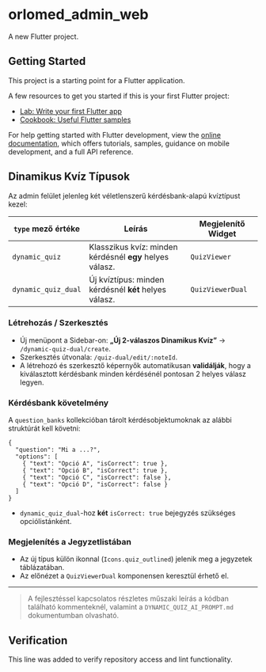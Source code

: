 # orlomed_admin_web

A new Flutter project.

## Getting Started

This project is a starting point for a Flutter application.

A few resources to get you started if this is your first Flutter project:

- [Lab: Write your first Flutter app](https://docs.flutter.dev/get-started/codelab)
- [Cookbook: Useful Flutter samples](https://docs.flutter.dev/cookbook)

For help getting started with Flutter development, view the
[online documentation](https://docs.flutter.dev/), which offers tutorials,
samples, guidance on mobile development, and a full API reference.

## Dinamikus Kvíz Típusok

Az admin felület jelenleg két véletlenszerű kérdésbank-alapú kvíztípust kezel:

| `type` mező értéke | Leírás | Megjelenítő Widget |
|---------------------|---------|--------------------|
| `dynamic_quiz` | Klasszikus kvíz: minden kérdésnél **egy** helyes válasz. | `QuizViewer` |
| `dynamic_quiz_dual` | Új kvíztípus: minden kérdésnél **két** helyes válasz. | `QuizViewerDual` |

### Létrehozás / Szerkesztés

* Új menüpont a Sidebar-on: **„Új 2-válaszos Dinamikus Kvíz”**  → `/dynamic-quiz-dual/create`.
* Szerkesztés útvonala: `/quiz-dual/edit/:noteId`.
* A létrehozó és szerkesztő képernyők automatikusan **validálják**, hogy a kiválasztott kérdésbank minden kérdésénél pontosan 2 helyes válasz legyen.

### Kérdésbank követelmény

A `question_banks` kollekcióban tárolt kérdésobjektumoknak az alábbi struktúrát kell követni:

```jsonc
{
  "question": "Mi a ...?",
  "options": [
    { "text": "Opció A", "isCorrect": true },
    { "text": "Opció B", "isCorrect": true },
    { "text": "Opció C", "isCorrect": false },
    { "text": "Opció D", "isCorrect": false }
  ]
}
```

* `dynamic_quiz_dual`-hoz **két** `isCorrect: true` bejegyzés szükséges opciólistánként.

### Megjelenítés a Jegyzetlistában

* Az új típus külön ikonnal (`Icons.quiz_outlined`) jelenik meg a jegyzetek táblázatában.
* Az előnézet a `QuizViewerDual` komponensen keresztül érhető el.

---

> A fejlesztéssel kapcsolatos részletes műszaki leírás a kódban található kommenteknél, valamint a `DYNAMIC_QUIZ_AI_PROMPT.md` dokumentumban olvasható.

## Verification

This line was added to verify repository access and lint functionality.
